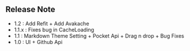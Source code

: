 ## Release Note

* 1.2 : Add Refit + Add Avakache
* 1.1.x : Fixes bug in CacheLoading 
* 1.1 : Markdown Theme Setting + Pocket Api + Drag n drop + Bug Fixes
* 1.0 : UI + Github Api